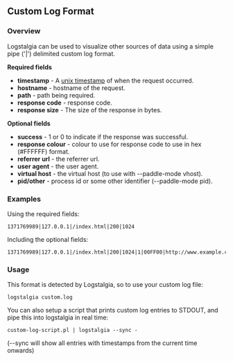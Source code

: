 ## Custom Log Format ##

### Overview ###

Logstalgia can be used to visualize other sources of data using a simple pipe ('|') delimited custom log format.

**Required fields**

  * **timestamp** - A [unix timestamp](http://en.wikipedia.org/wiki/Unix_time) of when the request occurred.
  * **hostname**  - hostname of the request.
  * **path**      - path being required.
  * **response code** - response code.
  * **response size** - The size of the response in bytes.

**Optional fields**

  * **success** - 1 or 0 to indicate if the response was successful.
  * **response colour** - colour to use for response code to use in hex (#FFFFFF) format.
  * **referrer url**    - the referrer url.
  * **user agent**      - the user agent.
  * **virtual host**    - the virtual host (to use with --paddle-mode vhost).
  * **pid/other**       - process id or some other identifier (--paddle-mode pid).

### Examples ###

Using the required fields:

```
1371769989|127.0.0.1|/index.html|200|1024
```

Including the optional fields:

```
1371769989|127.0.0.1|/index.html|200|1024|1|00FF00|http://www.example.com/|Mozilla/5.0|webserver|1234
```

### Usage ###

This format is detected by Logstalgia, so to use your custom log file:

```
logstalgia custom.log
```

You can also setup a script that prints custom log entries to STDOUT, and pipe this into logstalgia in real time:

```
custom-log-script.pl | logstalgia --sync -
```

(--sync will show all entries with timestamps from the current time onwards)